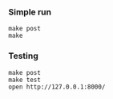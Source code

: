### Simple run
    make post
    make

### Testing
    make post
    make test
    open http://127.0.0.1:8000/
